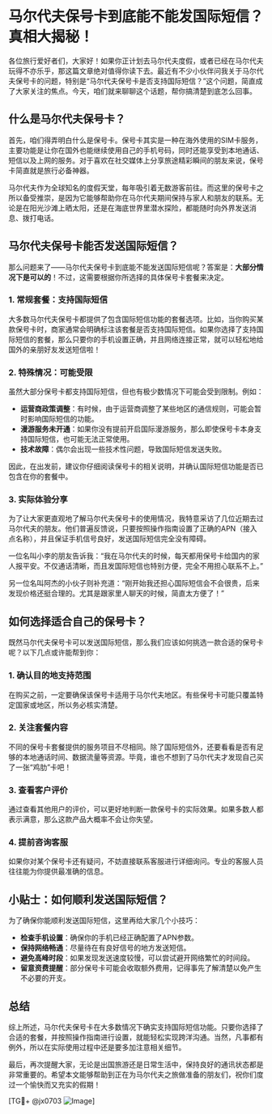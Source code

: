 # 马尔代夫保号卡到底能不能发国际短信？真相大揭秘！

各位旅行爱好者们，大家好！如果你正计划去马尔代夫度假，或者已经在马尔代夫玩得不亦乐乎，那这篇文章绝对值得你读下去。最近有不少小伙伴问我关于马尔代夫保号卡的问题，特别是“马尔代夫保号卡是否支持国际短信？”这个问题，简直成了大家关注的焦点。今天，咱们就来聊聊这个话题，帮你搞清楚到底怎么回事。

## 什么是马尔代夫保号卡？

首先，咱们得弄明白什么是保号卡。保号卡其实是一种在海外使用的SIM卡服务，主要功能是让你在国外也能继续使用自己的手机号码，同时还能享受到本地通话、短信以及上网的服务。对于喜欢在社交媒体上分享旅途精彩瞬间的朋友来说，保号卡简直就是旅行必备神器。

马尔代夫作为全球知名的度假天堂，每年吸引着无数游客前往。而这里的保号卡之所以备受推崇，是因为它能够帮助你在马尔代夫期间保持与家人和朋友的联系。无论是在阳光沙滩上晒太阳，还是在海底世界里潜水探险，都能随时向外界发送消息、拨打电话。

## 马尔代夫保号卡能否发送国际短信？

那么问题来了——马尔代夫保号卡到底能不能发送国际短信呢？答案是：**大部分情况下是可以的**！不过，这需要根据你所选择的具体保号卡套餐来决定。

### 1. 常规套餐：支持国际短信

大多数马尔代夫保号卡都提供了包含国际短信功能的套餐选项。比如，当你购买某款保号卡时，商家通常会明确标注该套餐是否支持国际短信。如果你选择了支持国际短信的套餐，那么只要你的手机设置正确，并且网络连接正常，就可以轻松地给国外的亲朋好友发送短信啦！

### 2. 特殊情况：可能受限

虽然大部分保号卡都支持国际短信，但也有极少数情况下可能会受到限制。例如：

- **运营商政策调整**：有时候，由于运营商调整了某些地区的通信规则，可能会暂时影响国际短信的功能。
- **漫游服务未开通**：如果你没有提前开启国际漫游服务，那么即使保号卡本身支持国际短信，也可能无法正常使用。
- **技术故障**：偶尔会出现一些技术性问题，导致国际短信发送失败。

因此，在出发前，建议你仔细阅读保号卡的相关说明，并确认国际短信功能是否已包含在你的套餐中。

### 3. 实际体验分享

为了让大家更直观地了解马尔代夫保号卡的使用情况，我特意采访了几位近期去过马尔代夫的朋友。他们普遍反馈说，只要按照操作指南设置了正确的APN（接入点名称），并且保证手机信号良好，发送国际短信完全没有障碍。

一位名叫小李的朋友告诉我：“我在马尔代夫的时候，每天都用保号卡给国内的家人报平安。不仅通话清晰，而且发国际短信也特别方便，完全不用担心联系不上。”

另一位名叫阿杰的小伙子则补充道：“刚开始我还担心国际短信会不会很贵，后来发现价格还挺合理的。尤其是跟家里人聊天的时候，简直太方便了！”

## 如何选择适合自己的保号卡？

既然马尔代夫保号卡可以发送国际短信，那么我们应该如何挑选一款合适的保号卡呢？以下几点或许能帮到你：

### 1. 确认目的地支持范围

在购买之前，一定要确保该保号卡适用于马尔代夫地区。有些保号卡可能只覆盖特定国家或地区，所以务必核实清楚。

### 2. 关注套餐内容

不同的保号卡套餐提供的服务项目不尽相同。除了国际短信外，还要看看是否有足够的本地通话时间、数据流量等资源。毕竟，谁也不想到了马尔代夫才发现自己买了一张“鸡肋”卡吧！

### 3. 查看客户评价

通过查看其他用户的评价，可以更好地判断一款保号卡的实际效果。如果多数人都表示满意，那么这款产品大概率不会让你失望。

### 4. 提前咨询客服

如果你对某个保号卡还有疑问，不妨直接联系客服进行详细询问。专业的客服人员往往能为你提供最准确的信息。

## 小贴士：如何顺利发送国际短信？

为了确保你能顺利发送国际短信，这里再给大家几个小技巧：

- **检查手机设置**：确保你的手机已经正确配置了APN参数。
- **保持网络畅通**：尽量待在有良好信号的地方发送短信。
- **避免高峰时段**：如果发现发送速度较慢，可以尝试避开网络繁忙的时间段。
- **留意资费提醒**：部分保号卡可能会收取额外费用，记得事先了解清楚以免产生不必要的开支。

## 总结

综上所述，马尔代夫保号卡在大多数情况下确实支持国际短信功能。只要你选择了合适的套餐，并按照操作指南进行设置，就能轻松实现跨洋沟通。当然，凡事都有例外，所以在实际使用过程中还是要多加注意相关细节。

最后，再次提醒大家，无论是出国旅游还是日常生活中，保持良好的通讯状态都是非常重要的。希望本文能够帮助到正在为马尔代夫之旅做准备的朋友们，祝你们度过一个愉快而又充实的假期！

[TG💪+ @jx0703 ![Image](https://github.com/user-attachments/assets/dbca1d08-cadb-493c-b0ec-ad6f7a83f270)]